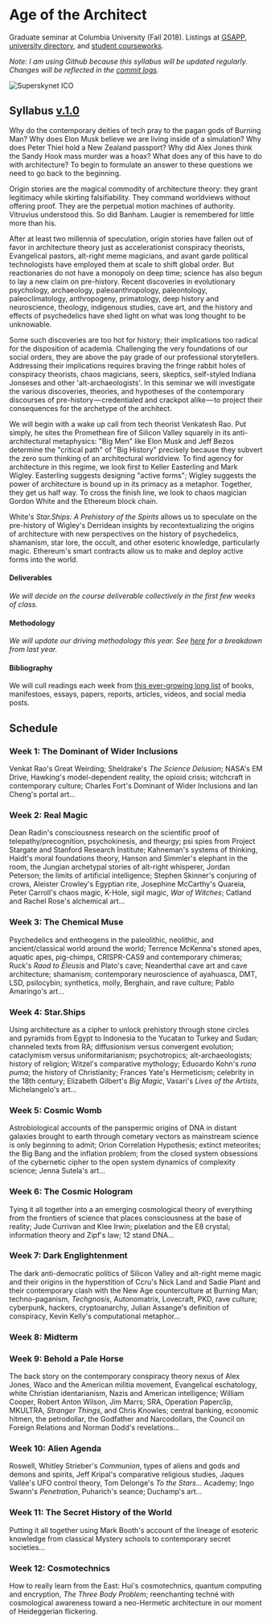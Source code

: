 # Age of the Architect
Graduate seminar at Columbia University (Fall 2018). Listings at [GSAPP](https://www.arch.columbia.edu/courses/72646-1635-age-of-the-architect), [university directory](http://www.columbia.edu/cu/bulletin/uwb/subj/ARCH/A6752-20173-001/), and [student courseworks](https://courseworks2.columbia.edu/courses/sis_course_id:ARCHA6752_001_2017_3/assignments/syllabus).

*Note: I am using Github because this syllabus will be updated regularly. Changes will be reflected in the [commit logs](https://github.com/troyth/age-of-the-architect/commits/master).*

![Superskynet ICO](/assets/superskynetICO.jpg)

## Syllabus [v.1.0](https://github.com/troyth/age-of-the-architect/versions.md)

Why do the contemporary deities of tech pray to the pagan gods of Burning Man? Why does Elon Musk believe we are living inside of a simulation? Why does Peter Thiel hold a New Zealand passport? Why did Alex Jones think the Sandy Hook mass murder was a hoax? What does any of this have to do with architecture? To begin to formulate an answer to these questions we need to go back to the beginning.

Origin stories are the magical commodity of architecture theory: they grant legitimacy while skirting falsifiability. They command worldviews without offering proof. They are the perpetual motion machines of authority. Vitruvius understood this. So did Banham. Laugier is remembered for little more than his.

After at least two millennia of speculation, origin stories have fallen out of favor in architecture theory just as accelerationist conspiracy theorists, Evangelical pastors, alt-right meme magicians, and avant garde political technologists have employed them at scale to shift global order. But reactionaries do not have a monopoly on deep time; science has also begun to lay a new claim on pre-history. Recent discoveries in evolutionary psychology, archaeology, paleoanthropology, paleontology, paleoclimatology, anthropogeny, primatology, deep history and neuroscience, theology, indigenous studies, cave art, and the history and effects of psychedelics have shed light on what was long thought to be unknowable.

Some such discoveries are too hot for history; their implications too radical for the disposition of academia. Challenging the very foundations of our social orders, they are above the pay grade of our professional storytellers. Addressing their implications requires braving the fringe rabbit holes of conspiracy theorists, chaos magicians, seers, skeptics, self-styled Indiana Jonseses and other 'alt-archaeologists'. In this seminar we will investigate the various discoveries, theories, and hypotheses of the contemporary discourses of pre-history — credentialed and crackpot alike — to project their consequences for the archetype of the architect.

We will begin with a wake up call from tech theorist Venkatesh Rao. Put simply, he sites the Promethean fire of Silicon Valley squarely in its anti-architectural metaphysics: "Big Men" like Elon Musk and Jeff Bezos determine the "critical path" of "Big History" precisely because they subvert the zero sum thinking of an architectural worldview. To find agency for architecture in this regime, we look first to Keller Easterling and Mark Wigley. Easterling suggests designing "active forms"; Wigley suggests the power of architecture is bound up in its primacy as a metaphor. Together, they get us half way. To cross the finish line, we look to chaos magician Gordon White and the Ethereum block chain.

White's *Star.Ships: A Prehistory of the Spirits* allows us to speculate on the pre-history of Wigley's Derridean insights by recontextualizing the origins of architecture with new perspectives on the history of psychedelics, shamanism, star lore, the occult, and other esoteric knowledge, particularly magic. Ethereum's smart contracts allow us to make and deploy active forms into the world.

#### Deliverables
*We will decide on the course deliverable collectively in the first few weeks of class.*

#### Methodology
*We will update our driving methodology this year. See [here]() for a breakdown from last year.*

#### Bibliography
We will cull readings each week from [this ever-growing long list](bibliography.md) of books, manifestoes, essays, papers, reports, articles, videos, and social media posts.

## Schedule
### Week 1: The Dominant of Wider Inclusions
Venkat Rao's Great Weirding; Sheldrake's *The Science Delusion*; NASA's EM Drive, Hawking's model-dependent reality, the opioid crisis; witchcraft in contemporary culture; Charles Fort's Dominant of Wider Inclusions and Ian Cheng's portal art...

### Week 2: Real Magic
Dean Radin's consciousness research on the scientific proof of telepathy/precognition, psychokinesis, and theurgy; psi spies from Project Stargate and Stanford Research Institute; Kahneman's systems of thinking, Haidt's moral foundations theory, Hanson and Simmler's elephant in the room, the Jungian archetypal stories of alt-right whisperer, Jordan Peterson; the limits of artificial intelligence; Stephen Skinner's conjuring of crows, Aleister Crowley's Egyptian rite, Josephine McCarthy's Quareia, Peter Carroll's chaos magic, K-Hole, sigil magic, *War of Witches*; Catland and Rachel Rose's alchemical art...

### Week 3: The Chemical Muse
Psychedelics and entheogens in the paleolithic, neolithic, and ancient/classical world around the world; Terrence McKenna's stoned apes, aquatic apes, pig-chimps, CRISPR-CAS9 and contemporary chimeras; Ruck's *Raod to Eleusis* and Plato's cave; Neanderthal cave art and cave architecture; shamanism; contemporary neuroscience of ayahuasca, DMT, LSD, psilocybin; synthetics, molly, Berghain, and rave culture; Pablo Amaringo's art...

### Week 4: Star.Ships
Using architecture as a cipher to unlock prehistory through stone circles and pyramids from Egypt to Indonesia to the Yucatan to Turkey and Sudan; channeled texts from RA; diffusionism versus convergent evolution; cataclymism versus uniformitarianism; psychotropics; alt-archaeologists; history of religion; Witzel's comparative mythology; Eduoardo Kohn's *runa puma*; the history of Christianity; Frances Yate's Hermeticism; celebrity in the 18th century; Elizabeth Gilbert's *Big Magic*, Vasari's *Lives of the Artists*, Michelangelo's art...

### Week 5: Cosmic Womb
Astrobiological accounts of the panspermic origins of DNA in distant galaxies brought to earth through cometary vectors as mainstream science is only beginning to admit; Orion Correlation Hypothesis; extinct meteorites; the Big Bang and the inflation problem; from the closed system obsessions of the cybernetic cipher to the open system dynamics of complexity science; Jenna Sutela's art...

### Week 6: The Cosmic Hologram
Tying it all together into a an emerging cosmological theory of everything from the frontiers of science that places consciousness at the base of reality; Jude Currivan and Klee Irwin; pixelation and the E8 crystal; information theory and Zipf's law; 12 stand DNA...

### Week 7: Dark Englightenment
The dark anti-democratic politics of Silicon Valley and alt-right meme magic and their origins in the hyperstition of Ccru's Nick Land and Sadie Plant and their contemporary clash with the New Age counterculture at Burning Man; techno-paganism, *Techgnosis*, Autonomatrix, Lovecraft, PKD, rave culture; cyberpunk, hackers, cryptoanarchy, Julian Assange's definition of conspiracy, Kevin Kelly's computational metaphor...

### Week 8: Midterm

### Week 9: Behold a Pale Horse
The back story on the contemporary conspiracy theory nexus of Alex Jones, Waco and the American militia movement, Evangelical eschatology, white Christian identarianism, Nazis and American intelligence; William Cooper, Robert Anton Wilson, Jim Marrs; SRA, Operation Paperclip, MKULTRA, *Stranger Things*, and Chris Knowles; central banking, economic hitmen, the petrodollar, the Godfather and Narcodollars, the Council on Foreign Relations and Norman Dodd's revelations...

### Week 10: Alien Agenda
Roswell, Whitley Strieber's *Communion*, types of aliens and gods and demons and spirits, Jeff Kripal's comparative religious studies, Jaques Vallée's UFO control theory, Tom Delonge's *To the Stars...* Academy; Ingo Swann's *Penetration*, Puharich's seance; Duchamp's art...

### Week 11: The Secret History of the World
Putting it all together using Mark Booth's account of the lineage of esoteric knowledge from classical Mystery schools to contemporary secret societies...

### Week 12: Cosmotechnics
How to really learn from the East: Hui's cosmotechnics, quantum computing and encryption, *The Three Body Problem*; reenchanting techné with cosmological awareness toward a neo-Hermetic architecture in our moment of Heideggerian flickering.
